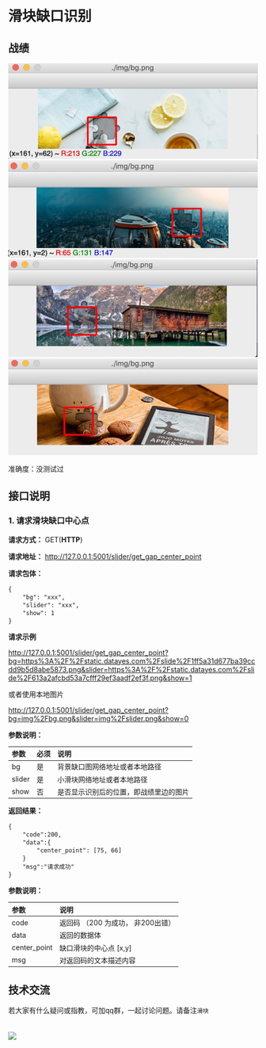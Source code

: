 # 滑块缺口识别

## 战绩

![-w458](media/15590346264379.jpg)
![-w452](media/15590346911334.jpg)
![-w456](media/15590347241784.jpg)
![-w454](media/15590347721130.jpg)

准确度：没测试过

## 接口说明

### 1. 请求滑块缺口中心点

**请求方式：** GET(**HTTP**)

**请求地址：** http://127.0.0.1:5001/slider/get_gap_center_point

**请求包体：** 

    {
        "bg": "xxx",
        "slider": "xxx",
        "show": 1
    }
    
**请求示例**

http://127.0.0.1:5001/slider/get_gap_center_point?bg=https%3A%2F%2Fstatic.datayes.com%2Fslide%2F1ff5a31d677ba39ccdd9b5d8abe5873.png&slider=https%3A%2F%2Fstatic.datayes.com%2Fslide%2F613a2afcbd53a7cfff29ef3aadf2ef3f.png&show=1

或者使用本地图片

http://127.0.0.1:5001/slider/get_gap_center_point?bg=img%2Fbg.png&slider=img%2Fslider.png&show=0

**参数说明：**

| 参数 | 必须 | 说明 |
|:----|:---- |:-----|
|bg|是|背景缺口图网络地址或者本地路径|
|slider|是|小滑块网络地址或者本地路径|
|show|否|是否显示识别后的位置，即战绩里边的图片|

**返回结果：**

    {
        "code":200,
        "data":{
            "center_point": [75, 66]
        }
        "msg":"请求成功"
    }

**参数说明：**

| 参数 | 说明 |
|:----|:-----|
|code|返回码 （200 为成功， 非200出错）|
|data|返回的数据体|
|center_point|缺口滑块的中心点 [x,y]|
|msg|对返回码的文本描述内容|

技术交流
----
若大家有什么疑问或指教，可加qq群，一起讨论问题。请备注`滑块`

<img src='https://i.imgur.com/5FM26rc.png' align = 'center' width = "250" style = "margin-top:20px">